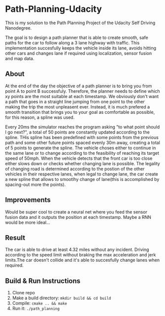 # Path-Planning-Udacity
This is my solution to the Path Planning Project of the Udacity Self Driving Nanodegree.

The goal is to design a path planner that is able to create smooth, safe paths for the car to follow along a 3 lane highway with traffic. This implementation succesfully keeps the vehicle inside its lane, avoids hitting other cars and changes lane if required using localization, sensor fusion and map data.

## About
At the end of the day the objective of a path planner is to bring you from point A to point B successfuly. Therefore, the planner needs to define which xy points are the most suitable at each timestamp.
We obviously don't want a path that goes in a straight line jumping from one point to the other making the trip the most unpleasent ever. Instead, it is much prefered a smooth transition that brings you to your goal as comfortable as possible, for this reason, a spline was used. 

Every 20ms the simulator reaches the program asking "to what point should I go next?", a total of 50 points are constantly updated according to the spline. THis spline has been predefined with some points from the previous path and some other future points spaced evenly 30m away, creating a total of 5 points to generate the spline.
The vehicle choses either to continue in the same lane or to change according to the feasibility of reaching its target speed of 50mph. When the vehicle detects that the front car is too close either slows down or checks whether changing lane is possible. The legality of changing road is determined according to the postion of the other vehicles in their respective lanes, when legal to change lane, the car create a new spline that allows to smootlhy change of lane(this is accomplished by spacing-out more the points).

## Improvements
Would be super cool to create a neural net where you feed the sensor fusion data and it outputs the position at each timestamp. Maybe a RNN would be more ideal...

## Result
The car is able to drive at least 4.32 miles without any incident. Driving according to the speed limit without braking the max acceleration and jerk limits.The car doesn't collide and it's able to succesfully change lanes when required.

## Build & Run Instructions
1. Clone repo
2. Make a build directory: ```mkdir build && cd build```
3. Compile: ```cmake .. && make```
4. Run it: ```./path_planning```




